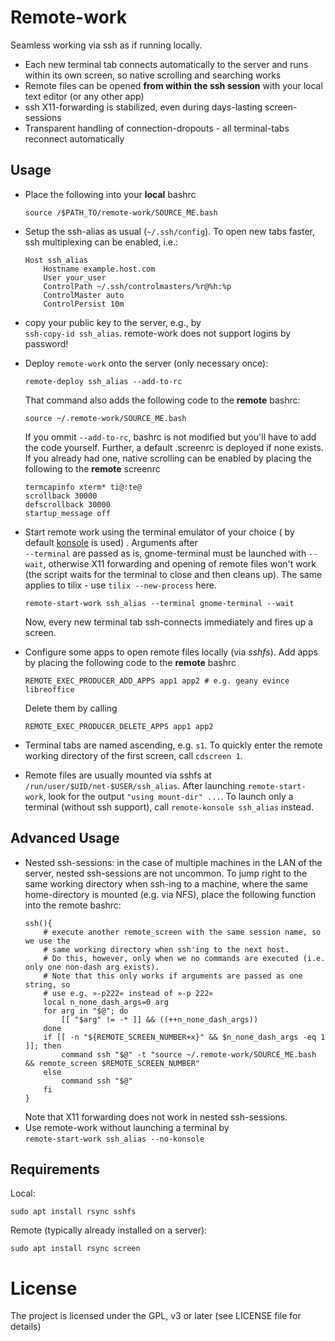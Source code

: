 
# Remote-work
Seamless working via ssh as if running locally.
* Each new terminal tab connects automatically to the server and runs within its
  own screen, so native scrolling and searching works
* Remote files can be opened **from within the ssh session** with your
  local text editor (or any other app)
* ssh X11-forwarding is stabilized, even during days-lasting screen-sessions
* Transparent handling of connection-dropouts - all terminal-tabs reconnect
  automatically


## Usage
* Place the following into your **local** bashrc
  ~~~
  source /$PATH_TO/remote-work/SOURCE_ME.bash
  ~~~
* Setup the ssh-alias as usual (`~/.ssh/config`). To open new tabs faster,
  ssh multiplexing can be enabled, i.e.:
  ~~~
  Host ssh_alias
      Hostname example.host.com
      User your_user
      ControlPath ~/.ssh/controlmasters/%r@%h:%p
      ControlMaster auto
      ControlPersist 10m
  ~~~
* copy your public key to the server, e.g., by <br>
  `ssh-copy-id ssh_alias`. remote-work does not support logins by password!
* Deploy `remote-work` onto the server (only necessary once):
  ~~~
  remote-deploy ssh_alias --add-to-rc
  ~~~
  That command also adds the following code to the **remote** bashrc:
  ~~~
  source ~/.remote-work/SOURCE_ME.bash
  ~~~
  If you ommit `--add-to-rc`, bashrc is not modified but you'll have
  to add the code yourself.
  Further, a default .screenrc is deployed if none exists. If you
  already had one, native scrolling can be enabled by placing the following
  to the **remote** screenrc
  ~~~
  termcapinfo xterm* ti@:te@
  scrollback 30000
  defscrollback 30000
  startup_message off
  ~~~

* Start remote work using the terminal emulator of your choice ( by
  default [konsole](https://github.com/KDE/konsole) is used)
. Arguments after <br>
  `--terminal` are passed as is, gnome-terminal must be launched
  with `--wait`, otherwise X11 forwarding and opening of remote files
  won't work (the script waits for the terminal to close and then cleans up).
  The same applies to tilix - use `tilix --new-process` here.
  ~~~
  remote-start-work ssh_alias --terminal gnome-terminal --wait
  ~~~
  Now, every new terminal tab ssh-connects immediately and fires up a screen.

* Configure some apps to open remote files locally (via *sshfs*).
  Add apps by placing the following code to the **remote** bashrc
  ~~~
  REMOTE_EXEC_PRODUCER_ADD_APPS app1 app2 # e.g. geany evince libreoffice
  ~~~
  Delete them by calling
  ~~~
  REMOTE_EXEC_PRODUCER_DELETE_APPS app1 app2
  ~~~
* Terminal tabs are named ascending, e.g. `s1`. To quickly enter the remote
  working directory of the first screen, call `cdscreen 1`.
* Remote files are usually mounted via sshfs at `/run/user/$UID/net-$USER/ssh_alias`.
  After launching `remote-start-work`, look for the output `"using mount-dir" ...`.
  To launch only a terminal (without ssh support), call
  `remote-konsole ssh_alias` instead.


## Advanced Usage
* Nested ssh-sessions: in the case of multiple machines in the LAN of
  the server, nested ssh-sessions are not uncommon. To jump right to
  the same working directory when ssh-ing to a machine, where the same
  home-directory is mounted (e.g. via NFS), place the following function
  into the remote bashrc:
  ~~~
  ssh(){
      # execute another remote_screen with the same session name, so we use the
      # same working directory when ssh'ing to the next host.
      # Do this, however, only when we no commands are executed (i.e. only one non-dash arg exists).
      # Note that this only works if arguments are passed as one string, so
      # use e.g. »-p222« instead of »-p 222«
      local n_none_dash_args=0 arg
      for arg in "$@"; do
          [[ "$arg" != -* ]] && ((++n_none_dash_args))
      done
      if [[ -n "${REMOTE_SCREEN_NUMBER+x}" && $n_none_dash_args -eq 1 ]]; then
          command ssh "$@" -t "source ~/.remote-work/SOURCE_ME.bash && remote_screen $REMOTE_SCREEN_NUMBER"
      else
          command ssh "$@"
      fi
  }
  ~~~
  Note that X11 forwarding does not work in nested ssh-sessions.
* Use remote-work without launching a terminal by <br>
  `remote-start-work ssh_alias --no-konsole`


## Requirements
Local:
~~~
sudo apt install rsync sshfs
~~~

Remote (typically already installed on a server):
~~~
sudo apt install rsync screen
~~~


# License
The project is licensed under the GPL, v3 or later
(see LICENSE file for details) <br>
